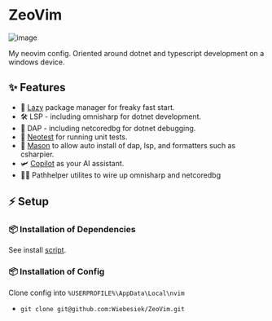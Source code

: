 # ZeoVim
![image](https://github.com/Wiebesiek/ZeoVim/assets/44254336/cdbacf94-fd9f-4554-abec-69043b1696d8)

My neovim config. Oriented around dotnet and typescript development on a windows device.

## ✨ Features
- 🚀 [Lazy](https://github.com/folke/lazy.nvim) package manager for freaky fast start.
- 🛠️ LSP - including omnisharp for dotnet development.
- 🔬 DAP - including netcoredbg for dotnet debugging.
- 🧪 [Neotest](https://github.com/nvim-neotest/neotest) for running unit tests.
- 🧱 [Mason](https://github.com/williamboman/mason.nvim) to allow auto install of dap, lsp, and formatters such as csharpier.
- 🛩️ [Copilot](https://github.com/github/copilot.vim) as your AI assistant.
- 👨‍🔬 Pathhelper utilites to wire up omnisharp and netcoredbg
## ⚡️ Setup

### 📦 **Installation of Dependencies**
See install [script](https://github.com/Wiebesiek/ZeoVim/blob/main/install-dep.ps1).
### 📦 **Installation of Config**

Clone config into `%USERPROFILE%\AppData\Local\nvim`

- `git clone git@github.com:Wiebesiek/ZeoVim.git`
